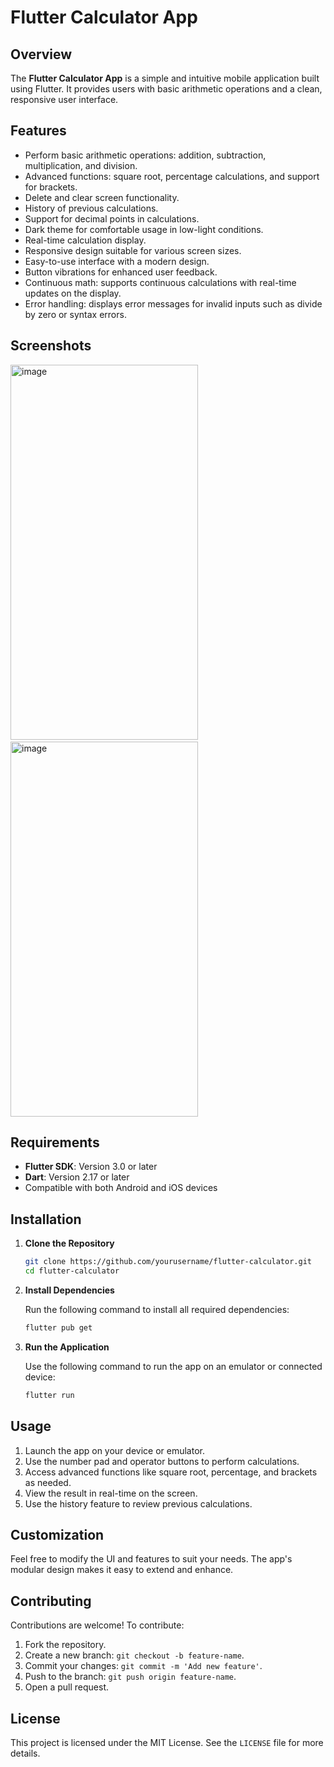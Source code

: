 # Flutter Calculator App

## Overview

The **Flutter Calculator App** is a simple and intuitive mobile application built using Flutter. It provides users with basic arithmetic operations and a clean, responsive user interface.

## Features

- Perform basic arithmetic operations: addition, subtraction, multiplication, and division.
- Advanced functions: square root, percentage calculations, and support for brackets.
- Delete and clear screen functionality.
- History of previous calculations.
- Support for decimal points in calculations.
- Dark theme for comfortable usage in low-light conditions.
- Real-time calculation display.
- Responsive design suitable for various screen sizes.
- Easy-to-use interface with a modern design.
- Button vibrations for enhanced user feedback.
- Continuous math: supports continuous calculations with real-time updates on the display.
- Error handling: displays error messages for invalid inputs such as divide by zero or syntax errors.

## Screenshots
<img src="https://github.com/user-attachments/assets/d3b57e36-8ec7-490a-a449-9e914f56b649" alt="image" width="300" height="600">
&nbsp;&nbsp;&nbsp;&nbsp;&nbsp;&nbsp;
<img src="https://github.com/user-attachments/assets/839916cd-f9ed-43a3-b5d2-2ab4245b3ec3" alt="image" width="300" height="600">

## Requirements

- **Flutter SDK**: Version 3.0 or later
- **Dart**: Version 2.17 or later
- Compatible with both Android and iOS devices

## Installation

1. **Clone the Repository**

   ```bash
   git clone https://github.com/yourusername/flutter-calculator.git
   cd flutter-calculator
   ```

2. **Install Dependencies**

   Run the following command to install all required dependencies:

   ```bash
   flutter pub get
   ```

3. **Run the Application**

   Use the following command to run the app on an emulator or connected device:

   ```bash
   flutter run
   ```

## Usage

1. Launch the app on your device or emulator.
2. Use the number pad and operator buttons to perform calculations.
3. Access advanced functions like square root, percentage, and brackets as needed.
4. View the result in real-time on the screen.
5. Use the history feature to review previous calculations.


## Customization

Feel free to modify the UI and features to suit your needs. The app's modular design makes it easy to extend and enhance.

## Contributing

Contributions are welcome! To contribute:

1. Fork the repository.
2. Create a new branch: `git checkout -b feature-name`.
3. Commit your changes: `git commit -m 'Add new feature'`.
4. Push to the branch: `git push origin feature-name`.
5. Open a pull request.

## License

This project is licensed under the MIT License. See the `LICENSE` file for more details.


